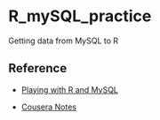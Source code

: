 # R_mySQL_practice
Getting data from MySQL to R
## Reference
* [Playing with R and MySQL](http://playingwithr.blogspot.in/2011/05/accessing-mysql-through-r.html)

* [Cousera Notes](https://d396qusza40orc.cloudfront.net/getdata/lecture_slides/02_01_readingMySQL.pdf, "Coursera ")
